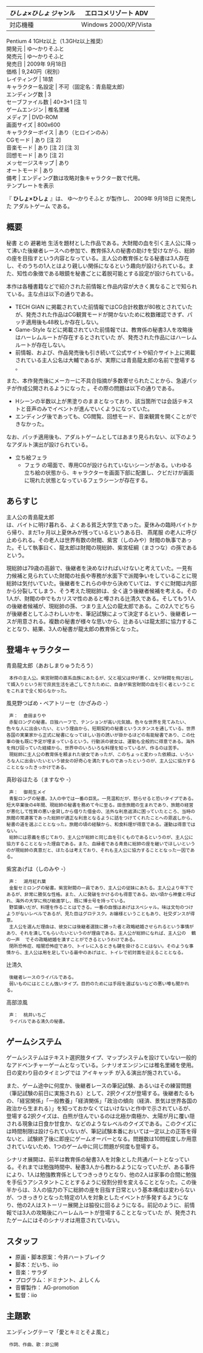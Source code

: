 _ひしょ×ひしょ_ ジャンル  |  エロコメリゾート  ADV   
---|---  
対応機種  |  Windows 2000/XP/Vista    
Pentium  4 1GHz以上（1.3GHz以上推奨）  
開発元  |  ゆ〜かりそふと   
発売元  |  ゆ〜かりそふと   
発売日  |  2009年  9月18日   
価格  |  9,240円（税別）   
レイティング  |  18禁   
キャラクター名設定  |  不可（固定名：青島龍太郎）   
エンディング数  |  3   
セーブファイル数  |  40+3+1  [注 1]   
ゲームエンジン  |  椎名里緒     
メディア  |  DVD-ROM   
画面サイズ  |  800x600   
キャラクターボイス  |  あり（ヒロインのみ）   
CGモード  |  あり  [注 2]   
音楽モード  |  あり  [注 2]  [注 3]   
回想モード  |  あり  [注 2]   
メッセージスキップ  |  あり   
オートモード  |  あり   
備考  |  エンディング数は攻略対象キャラクター数で代用。   
テンプレートを表示  
  
『 **ひしょ×ひしょ** 』は、  ゆ〜かりそふと  が製作し、  2009年  9月18日  に発売した  アダルトゲーム  である。

##  概要  

秘書  との  避暑地
生活を題材とした作品である。大財閥の血を引く主人公に降って沸いた後継者レースへの参加で、教育係3人の秘書の助けを受けながら、総帥の座を目指すという内容となっている。主人公の教育係となる秘書は3人存在し、そのうちの1人とはより親しい関係になるという趣向が設けられている。また、知性の象徴である眼鏡を秘書ごとに着脱可能とする設定が設けられている。

本作は各種書籍などで紹介された前情報と作品内容が大きく異なることで知られている。主な点は以下の通りである。

  * TECH GIAN  に掲載されていた前情報ではCG合計枚数が80枚とされていたが、発売された作品はCG観賞モードが開かないために枚数確認できず、パッチ適用後も48枚しか存在しない。 
  * Game-Style  などに掲載されていた前情報では、教育係の秘書3人を攻略後はハーレムルートが存在するとされていた    が、発売された作品にはハーレムルートが存在しない。 
  * 前情報、および、作品発売後も引き続いて公式サイトや紹介サイト上に掲載されている主人公名は大輔であるが、実際には青島龍太郎の名前で登場する    。 

また、本作発売後にメーカーに不具合指摘が多数寄せられたことから、急遽パッチが作成公開されるようになった    。その際の問題は以下の通りである。

  * Hシーンの半数以上が黒塗りのままとなっており、該当箇所では会話テキストと音声のみでイベントが進んでいくようになっていた。 
  * エンディング後であっても、CG閲覧、回想モード、音楽観賞を開くことができなかった。 

なお、パッチ適用後も、アダルトゲームとしてはあまり見られない、以下のようなアダルト演出が設けられている。

  * 立ち絵フェラ 
    * フェラ  の場面で、専用CGが設けられていないシーンがある。いわゆる立ち絵の状態から、キャラクターを画面下部に配置し、クビだけが画面に現れた状態となっているフェラシーンが存在する。 

##  あらすじ  

主人公の青島龍太郎  
は、バイトに明け暮れる、よくある貧乏大学生であった。夏休みの臨時バイトから帰り、まだ1ヶ月以上夏休みが残っているというある日、  燕尾服
の老人に呼び止められる。その老人は世界有数の財閥、紫宮（しのみや）財閥の執事であった。そして執事曰く、龍太郎は財閥の現総帥、紫宮柾綱（まさつな）の孫であるという。

現総帥は79歳の高齢で、後継者を決めなければいけないと考えていた。一見有力候補と見られていた財閥の社長や専務が水面下で派閥争いをしていることに現総帥は気付いていた。後継者をこれらの中から決めていては、すぐに財閥は内部から分裂してしまう、そう考えた現総帥は、全く違う後継者候補を考える。その1人が、財閥の中でもカリスマ性のあると噂される辻清久である。そしてもう1人の後継者候補が、現総帥の孫、つまり主人公の龍太郎である。この2人でどちらが後継者としてふさわしいかを、筆記試験によって決定するという、後継者レースが用意される。複数の秘書が様々な思いから、辻あるいは龍太郎に協力することとなり、結果、3人の秘書が龍太郎の教育係となった。

##  登場キャラクター  

青島龍太郎（あおしまりゅうたろう）  

     本作の主人公。紫宮財閥の直系血族にあたるが、父と祖父は仲が悪く、父が財閥を飛び出して婿入りという形で庶民生活を過ごしてきたために、自身が紫宮財閥の血を引く者ということをこれまで全く知らなかった。 
風見野つばめ・ベアトリーセ（かざみの -）

     声：  倉田まりや 
     赤髪ロングの秘書。日独ハーフで、テンションが高い元気娘。色々な世界を見てみたい、色々な人に出会いたい、という理由から、短期契約の秘書というスタンスを通している。世界各国の実業家から正式に秘書になってほしい旨の誘いが掛かるほどの有能秘書であり、この仕事の後も既に予定が埋まっているという。行動派の彼女は、運動も全般的に得意である。海外を飛び回っていた経緯から、世界中のいろいろな料理を知っているが、作るのは苦手。 
     現総帥に主人公の教育係を頼まれた彼女であったが、このちょっと変わった依頼は、いろいろな人に出会いたいという彼女の好奇心を満たすものであったというのが、主人公に協力することとなったきっかけである。 
真砂谷ほたる（ますなや -）

     声：  御苑生メイ 
     青髪ロングの秘書。3人の中では一番の巨乳。一見温和だが、怒らせると恐いタイプである。短大卒業後の4年間、現総帥の秘書を務めて今に至る。田舎旅館の生まれであり、旅館の経営が悪化して性質の悪い金貸しから借りた借金の、法外な利息返済に困っていたところ、当時の旅館の常連客であった総帥が適正な利息となるように話をつけてくれたことへの恩返しから、秘書の道を選ぶこととなった。旅館の頃の経験から、和食料理が得意である。運動は得意ではない。 
     総帥には恩義を感じており、主人公が総帥と同じ血を引くものであるというのが、主人公に協力することとなった理由である。また、血縁者である青島に総帥の座を継いでほしいというのが現総帥の真意だと、ほたるは考えており、それも主人公に協力することとなった一因である。 
紫宮あげは（しのみや -）

     声：  湖月紅れ葉 
     金髪セミロングの秘書。紫宮財閥の一員であり、主人公の従妹にあたる。主人公より年下であるが、非常に勝気な性格。また、人に発破をかけるのも得意である。幼い頃から神童と呼ばれ、海外の大学に飛び級進学し、既に博士号を持っている。 
     野菜嫌いだが、料理を作ることはできる。一番の自慢はあげはスペシャル。味は文句のつけようがないレベルであるが、見た目はグロテスク。お嬢様ということもあり、社交ダンスが得意。 
     主人公を選んだ理由は、彼女には後継者選抜に勝った者と政略結婚させられるという事情があり、それを潰してもらいたいというのが理由である。主人公が総帥になれば、主人公の  鶴の一声  でその政略結婚を潰すことができるというわけである。 
     閉所恐怖症、暗闇恐怖症であり、トイレに入るときも鍵を掛けることはない。そのような事情から、主人公は用を足している最中のあげはと、トイレで初対面を迎えることとなる。 
辻清久

     後継者レースのライバルである。 
     弱いものにはとことん強いタイプ。目的のためには手段を選ばないなどの悪い噂も聞かれる。 
高部涼風

     声：  桃井いちご 
     ライバルである清久の秘書。 

##  ゲームシステム  

ゲームシステムはテキスト選択肢タイプ、マップシステムを設けていない一般的なアドベンチャーゲームとなっている。シナリオエンジンには椎名里緒を使用。日の変わり目のタイミングでは
アイキャッチ  が入る演出が施されている。

また、ゲーム途中に何度か、後継者レースの筆記試験、あるいはその練習問題（筆記試験の前日に実施される）として、2択クイズが登場する。後継者たるもの、「経営関係」「一般教養」「経済関係」「政治の傾向（経済、景気は世界各国の政治から生まれる）」を知っておかなくてはいけないと作中で示されているが、登場する2択クイズは、白熊が住んでいるのは北極か南極か、太陽が月に覆い隠される現象は日食か甘食か、などのようなレベルのクイズである。このクイズには時間制限は設けられていないが、筆記試験本番においては一定以上の正答を得ないと、試験終了後に即座にゲームオーバーとなる。問題数は10問程度しか用意されていないため、1つのゲーム中に同じ問題が何度も登場する。

シナリオ展開は、前半は教育係の秘書3人を対象とした共通パートとなっている。それまでは勉強時間中、秘書3人から教わるようになっていたが、ある事件により、1人は勉強教育係としてつきっきりとなり、他の2人は家事の合間に勉強を手伝うアシスタントこととするように役割分担を変えることとなった。この後半からは、3人の協力の下に総帥の座を目指す日常という基本構成は変わらないが、つきっきりとなった特定の1人を対象としたイベントが多発するようになり、他の2人はストーリー展開上は脇役に回るようになる。前記のように、前情報では3人の攻略後にハーレムルートが登場することとなっていた
  が、発売されたゲームにはそのシナリオは用意されていない。

##  スタッフ  

  * 原画・脚本原案：今井ハートブレイク 
  * 脚本：だいち、iio 
  * 音楽：サラダ 
  * プログラム：ドミナント、よしくん 
  * 音響製作：  AG-promotion 
  * 監督：iio 

##  主題歌  

エンディングテーマ「愛とキミとそよ風と」

     作詞、作曲、歌：非公開 

